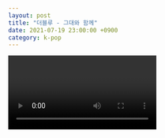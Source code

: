 ```yaml
---
layout: post
title: "더블루 - 그대와 함께"
date: 2021-07-19 23:00:00 +0900
category: k-pop
---
```


<div class="video-container">
    <video id="player" class="video-js vjs-default-skin vjs-big-play-centered" data-json="/public/json/k-pop/더블루 - 그대와 함께.json"></video>
</div>

```
```